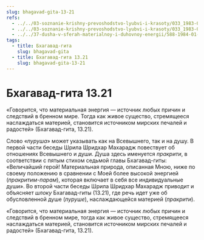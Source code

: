 ```yaml
---
slug: bhagavad-gita-13-21
refs:
  - ../../03-soznanie-krishny-prevoshodstvo-lyubvi-i-krasoty/033_1983-01-12-a2_sridharmj_soznanie_krishny-koncepciya_lubvi_i_krasoty.md
  - ../../03-soznanie-krishny-prevoshodstvo-lyubvi-i-krasoty/033_1983-01-12-a2_sridharmj_soznanie_krishny-koncepciya_lubvi_i_krasoty.md
  - ../../37-dusha-v-sferah-materialnoy-i-duhovnoy-energii/588-1984-01-25-a2-prakriti-i-purusha-dusha-passivna-v-mire-materii.md
tags:
  - title: Бхагавад-гита
    slug: bhagavad-gita
  - title: Бхагавад-гита 13.21
    slug: bhagavad-gita-13-21
---
```


# Бхагавад-гита 13.21

«Говорится, что материальная энергия — источник любых причин и следствий в бренном мире. Тогда как живое существо, стремящееся наслаждаться материей, становится источником мирских печалей и радостей» (Бхагавад-гита, 13.21).

Слово «*пуруша*» может указывать как на Всевышнего, так и на душу. В первой части беседы Шрила Шридхар Махарадж повествует об отношениях Всевышнего и души. Душа здесь именуется *пракрити*, в соответствии с пятым стихом седьмой главы Бхагавад-гиты: «Величайший герой! Материальная природа, описанная Мною, ниже по своему положению в сравнении с Моей более высокой энергией (*пракритим-парам*), которая включает в себя все индивидуальные души». Во второй части беседы Шрила Шридхар Махарадж приводит и объясняет *шлоку* Бхагавад-гиты (13.21), где речь идет уже об обусловленной душе (*пуруше*), наслаждающейся материей (*пракрити*).


«Говорится, что материальная энергия — источник любых причин и следствий в бренном мире, тогда как живое существо, стремящееся наслаждаться материей, становится источником мирских печалей и радостей» (Бхагавад-гита, 13.21).



